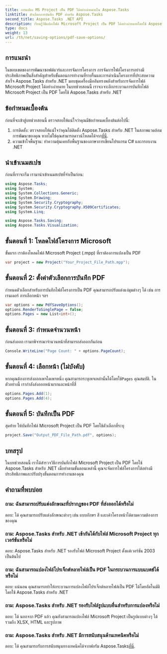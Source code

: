 ```yaml
---
title: การแปลง MS Project เป็น PDF ได้อย่างง่ายดายใน Aspose.Tasks
linktitle: ตัวเลือกการบันทึก PDF สำหรับ Aspose.Tasks
second_title: Aspose.Tasks .NET API
description: เรียนรู้วิธีแปลงไฟล์ Microsoft Project เป็น PDF ได้อย่างง่ายดายโดยใช้ Aspose.Tasks สำหรับ .NET ปรับปรุงขั้นตอนการจัดการโครงการของคุณ
type: docs
weight: 13
url: /th/net/saving-options/pdf-save-options/
---
```

## การแนะนำ
ในขอบเขตของการพัฒนาซอฟต์แวร์และการจัดการโครงการ การจัดการไฟล์โครงการอย่างมีประสิทธิภาพเป็นสิ่งสำคัญสำหรับขั้นตอนการทำงานที่ราบรื่นและการดำเนินโครงการที่ประสบความสำเร็จ Aspose.Tasks สำหรับ .NET มอบชุดเครื่องมืออันทรงพลังสำหรับการจัดการไฟล์ Microsoft Project ได้อย่างง่ายดาย ในบทช่วยสอนนี้ เราจะเจาะลึกกระบวนการบันทึกไฟล์ Microsoft Project เป็น PDF โดยใช้ Aspose.Tasks สำหรับ .NET 
## ข้อกำหนดเบื้องต้น
ก่อนที่จะเข้าสู่บทช่วยสอนนี้ ตรวจสอบให้แน่ใจว่าคุณมีข้อกำหนดเบื้องต้นต่อไปนี้:
1.  การติดตั้ง: ตรวจสอบให้แน่ใจว่าคุณได้ติดตั้ง Aspose.Tasks สำหรับ .NET ในสภาพแวดล้อมการพัฒนาของคุณ หากไม่ใช่คุณสามารถดาวน์โหลดได้จาก[ที่นี่](https://releases.aspose.com/tasks/net/).
2. ความเข้าใจพื้นฐาน: ทำความคุ้นเคยกับพื้นฐานของภาษาการเขียนโปรแกรม C# และกรอบงาน .NET

## นำเข้าเนมสเปซ
ก่อนที่เราจะเริ่ม เรามานำเข้าเนมสเปซที่จำเป็นก่อน:
```csharp
using Aspose.Tasks;
using System;
using System.Collections.Generic;
using System.Drawing;
using System.Security.Cryptography;
using System.Security.Cryptography.X509Certificates;
using System.Linq;

using Aspose.Tasks.Saving;
using Aspose.Tasks.Visualization;
```

## ขั้นตอนที่ 1: โหลดไฟล์โครงการ Microsoft
ขั้นแรก เราต้องโหลดไฟล์ Microsoft Project (.mpp) ที่เราต้องการแปลงเป็น PDF
```csharp
var project = new Project("Your_Project_File_Path.mpp");
```
## ขั้นตอนที่ 2: ตั้งค่าตัวเลือกการบันทึก PDF
กำหนดตัวเลือกสำหรับการบันทึกไฟล์โครงการเป็น PDF คุณสามารถปรับแต่งแง่มุมต่างๆ ได้ เช่น การเรนเดอร์ การเลือกหน้า ฯลฯ
```csharp
var options = new PdfSaveOptions();
options.RenderToSinglePage = false;
options.Pages = new List<int>();
```
## ขั้นตอนที่ 3: กำหนดจำนวนหน้า
ก่อนส่งออก เรามาพิจารณาจำนวนหน้าที่สามารถส่งออกกันก่อน
```csharp
Console.WriteLine("Page Count: " + options.PageCount);
```
## ขั้นตอนที่ 4: เลือกหน้า (ไม่บังคับ)
 หากคุณต้องการส่งออกเพจใดเพจหนึ่ง คุณสามารถระบุเพจเหล่านั้นได้โดยใช้`Pages` คุณสมบัติ. ในตัวอย่างนี้ เรากำลังส่งออกหน้าแรกและหน้าที่สี่
```csharp
options.Pages.Add(1);
options.Pages.Add(4);
```
## ขั้นตอนที่ 5: บันทึกเป็น PDF
สุดท้าย ให้บันทึกไฟล์ Microsoft Project เป็น PDF โดยใช้ตัวเลือกที่ระบุ
```csharp
project.Save("Output_PDF_File_Path.pdf", options);
```

## บทสรุป
ในบทช่วยสอนนี้ เราได้สำรวจวิธีการบันทึกไฟล์ Microsoft Project เป็น PDF โดยใช้ Aspose.Tasks สำหรับ .NET เมื่อทำตามขั้นตอนเหล่านี้ คุณจะจัดการไฟล์โครงการได้อย่างมีประสิทธิภาพและปรับปรุงขั้นตอนการทำงานของคุณ
## คำถามที่พบบ่อย
### ถาม: ฉันสามารถปรับแต่งลักษณะที่ปรากฏของ PDF ที่ส่งออกได้หรือไม่
ตอบ: ได้ คุณสามารถปรับแต่งลักษณะต่างๆ เช่น แบบอักษร สี และเค้าโครงหน้าได้ตามความต้องการของคุณ
### ถาม: Aspose.Tasks สำหรับ .NET เข้ากันได้กับไฟล์ Microsoft Project ทุกเวอร์ชันหรือไม่
ตอบ: Aspose.Tasks สำหรับ .NET รองรับไฟล์ Microsoft Project ตั้งแต่เวอร์ชัน 2003 เป็นต้นไป
### ถาม: ฉันสามารถแปลงไฟล์โปรเจ็กต์หลายไฟล์เป็น PDF ในกระบวนการแบบแบตช์ได้หรือไม่
ตอบ: แน่นอน คุณสามารถทำให้กระบวนการแปลงไฟล์โปรเจ็กต์หลายไฟล์เป็น PDF ได้โดยอัตโนมัติโดยใช้ Aspose.Tasks สำหรับ .NET
### ถาม: Aspose.Tasks สำหรับ .NET รองรับไฟล์รูปแบบอื่นสำหรับการแปลงหรือไม่
ตอบ: ได้ นอกจาก PDF แล้ว คุณยังสามารถแปลงไฟล์ Microsoft Project เป็นรูปแบบต่างๆ ได้ รวมถึง XLSX, HTML และรูปภาพ
### ถาม: Aspose.Tasks สำหรับ .NET มีการสนับสนุนด้านเทคนิคหรือไม่
 ตอบ: ได้ คุณสามารถรับการสนับสนุนทางเทคนิคได้จากฟอรัม Aspose.Tasks[ที่นี่](https://forum.aspose.com/c/tasks/15).